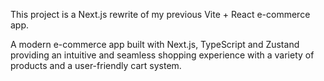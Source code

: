 This project is a Next.js rewrite of my previous Vite + React e-commerce app.

A modern e-commerce app built with Next.js, TypeScript and Zustand providing an intuitive and seamless shopping experience with a variety of products and a user-friendly cart system.